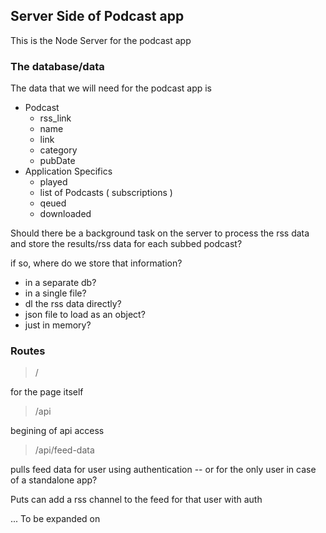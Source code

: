 ## Server Side of Podcast app
This is the Node Server for the podcast app


### The database/data

The data that we will need for the podcast app is
- Podcast
    - rss_link
    - name
    - link
    - category
    - pubDate
- Application Specifics
    - played
    - list of Podcasts ( subscriptions )
    - qeued
    - downloaded

Should there be a background task on the server to process the rss data and store the results/rss data for each subbed podcast? 

if so, where do we store that information? 

- in a separate db?
- in a single file?
- dl the rss data directly?
- json file to load as an object?
- just in memory?

### Routes

>/

for the page itself

> /api

begining of api access

> /api/feed-data

pulls feed data for user using authentication -- or for the only user in case of a standalone app?

Puts can add a rss channel to the feed for that user with auth

... To be expanded on
